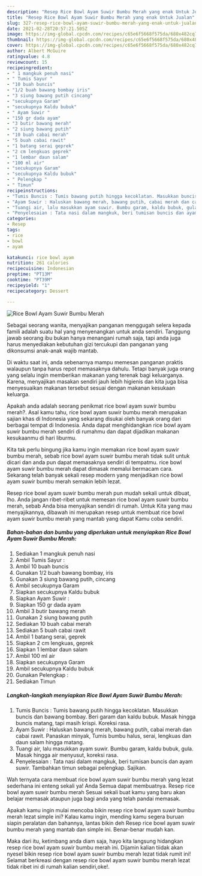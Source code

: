 ```yaml
---
description: "Resep Rice Bowl Ayam Suwir Bumbu Merah yang enak Untuk Jualan"
title: "Resep Rice Bowl Ayam Suwir Bumbu Merah yang enak Untuk Jualan"
slug: 327-resep-rice-bowl-ayam-suwir-bumbu-merah-yang-enak-untuk-jualan
date: 2021-02-28T20:57:21.505Z
image: https://img-global.cpcdn.com/recipes/c65e6f5668f575da/680x482cq70/rice-bowl-ayam-suwir-bumbu-merah-foto-resep-utama.jpg
thumbnail: https://img-global.cpcdn.com/recipes/c65e6f5668f575da/680x482cq70/rice-bowl-ayam-suwir-bumbu-merah-foto-resep-utama.jpg
cover: https://img-global.cpcdn.com/recipes/c65e6f5668f575da/680x482cq70/rice-bowl-ayam-suwir-bumbu-merah-foto-resep-utama.jpg
author: Albert McGuire
ratingvalue: 4.8
reviewcount: 15
recipeingredient:
- " 1 mangkuk penuh nasi"
- " Tumis Sayur "
- "10 buah buncis"
- "1/2 buah bawang bombay iris"
- "3 siung bawang putih cincang"
- "secukupnya Garam"
- "secukupnya Kaldu bubuk"
- " Ayam Suwir "
- "150 gr dada ayam"
- "3 butir bawang merah"
- "2 siung bawang putih"
- "10 buah cabai merah"
- "5 buah cabai rawit"
- "1 batang serai geprek"
- "2 cm lengkuas geprek"
- "1 lembar daun salam"
- "100 ml air"
- "secukupnya Garam"
- "secukupnya Kaldu bubuk"
- " Pelengkap "
- " Timun"
recipeinstructions:
- "Tumis Buncis : Tumis bawang putih hingga kecoklatan. Masukkan buncis dan bawang bombay. Beri garam dan kaldu bubuk. Masak hingga buncis matang, tapi masih krispi. Koreksi rasa."
- "Ayam Suwir : Haluskan bawang merah, bawang putih, cabai merah dan cabai rawit. Panaskan minyak, Tumis bumbu halus, serai, lengkuas dan daun salam hingga matang."
- "Tuangi air, lalu masukkan ayam suwir. Bumbu garam, kaldu bubuk, gula. Masak hingga air menyusut, koreksi rasa."
- "Penyelesaian : Tata nasi dalam mangkuk, beri tumisan buncis dan ayam suwir. Tambahkan timun sebagai pelengkap. Sajikan."
categories:
- Resep
tags:
- rice
- bowl
- ayam

katakunci: rice bowl ayam 
nutrition: 261 calories
recipecuisine: Indonesian
preptime: "PT13M"
cooktime: "PT39M"
recipeyield: "1"
recipecategory: Dessert

---
```



![Rice Bowl Ayam Suwir Bumbu Merah](https://img-global.cpcdn.com/recipes/c65e6f5668f575da/680x482cq70/rice-bowl-ayam-suwir-bumbu-merah-foto-resep-utama.jpg)

Sebagai seorang wanita, menyajikan panganan menggugah selera kepada famili adalah suatu hal yang menyenangkan untuk anda sendiri. Tanggung jawab seorang ibu bukan hanya menangani rumah saja, tapi anda juga harus menyediakan kebutuhan gizi tercukupi dan panganan yang dikonsumsi anak-anak wajib mantab.

Di waktu  saat ini, anda sebenarnya mampu memesan panganan praktis walaupun tanpa harus repot memasaknya dahulu. Tetapi banyak juga orang yang selalu ingin memberikan makanan yang terenak bagi keluarganya. Karena, menyajikan masakan sendiri jauh lebih higienis dan kita juga bisa menyesuaikan makanan tersebut sesuai dengan makanan kesukaan keluarga. 



Apakah anda adalah seorang penikmat rice bowl ayam suwir bumbu merah?. Asal kamu tahu, rice bowl ayam suwir bumbu merah merupakan sajian khas di Indonesia yang sekarang disukai oleh banyak orang dari berbagai tempat di Indonesia. Anda dapat menghidangkan rice bowl ayam suwir bumbu merah sendiri di rumahmu dan dapat dijadikan makanan kesukaanmu di hari liburmu.

Kita tak perlu bingung jika kamu ingin memakan rice bowl ayam suwir bumbu merah, sebab rice bowl ayam suwir bumbu merah tidak sulit untuk dicari dan anda pun dapat memasaknya sendiri di tempatmu. rice bowl ayam suwir bumbu merah dapat dimasak memalui bermacam cara. Sekarang telah banyak sekali resep modern yang menjadikan rice bowl ayam suwir bumbu merah semakin lebih lezat.

Resep rice bowl ayam suwir bumbu merah pun mudah sekali untuk dibuat, lho. Anda jangan ribet-ribet untuk memesan rice bowl ayam suwir bumbu merah, sebab Anda bisa menyajikan sendiri di rumah. Untuk Kita yang mau menyajikannya, dibawah ini merupakan resep untuk membuat rice bowl ayam suwir bumbu merah yang mantab yang dapat Kamu coba sendiri.

<!--inarticleads1-->

##### Bahan-bahan dan bumbu yang diperlukan untuk menyiapkan Rice Bowl Ayam Suwir Bumbu Merah:

1. Sediakan  1 mangkuk penuh nasi
1. Ambil  Tumis Sayur :
1. Ambil 10 buah buncis
1. Gunakan 1/2 buah bawang bombay, iris
1. Gunakan 3 siung bawang putih, cincang
1. Ambil secukupnya Garam
1. Siapkan secukupnya Kaldu bubuk
1. Siapkan  Ayam Suwir :
1. Siapkan 150 gr dada ayam
1. Ambil 3 butir bawang merah
1. Gunakan 2 siung bawang putih
1. Sediakan 10 buah cabai merah
1. Sediakan 5 buah cabai rawit
1. Ambil 1 batang serai, geprek
1. Siapkan 2 cm lengkuas, geprek
1. Siapkan 1 lembar daun salam
1. Ambil 100 ml air
1. Siapkan secukupnya Garam
1. Ambil secukupnya Kaldu bubuk
1. Gunakan  Pelengkap :
1. Sediakan  Timun




<!--inarticleads2-->

##### Langkah-langkah menyiapkan Rice Bowl Ayam Suwir Bumbu Merah:

1. Tumis Buncis : Tumis bawang putih hingga kecoklatan. Masukkan buncis dan bawang bombay. Beri garam dan kaldu bubuk. Masak hingga buncis matang, tapi masih krispi. Koreksi rasa.
1. Ayam Suwir : Haluskan bawang merah, bawang putih, cabai merah dan cabai rawit. Panaskan minyak, Tumis bumbu halus, serai, lengkuas dan daun salam hingga matang.
1. Tuangi air, lalu masukkan ayam suwir. Bumbu garam, kaldu bubuk, gula. Masak hingga air menyusut, koreksi rasa.
1. Penyelesaian : Tata nasi dalam mangkuk, beri tumisan buncis dan ayam suwir. Tambahkan timun sebagai pelengkap. Sajikan.




Wah ternyata cara membuat rice bowl ayam suwir bumbu merah yang lezat sederhana ini enteng sekali ya! Anda Semua dapat membuatnya. Resep rice bowl ayam suwir bumbu merah Sesuai sekali buat kamu yang baru akan belajar memasak ataupun juga bagi anda yang telah pandai memasak.

Apakah kamu ingin mulai mencoba bikin resep rice bowl ayam suwir bumbu merah lezat simple ini? Kalau kamu ingin, mending kamu segera buruan siapin peralatan dan bahannya, lantas bikin deh Resep rice bowl ayam suwir bumbu merah yang mantab dan simple ini. Benar-benar mudah kan. 

Maka dari itu, ketimbang anda diam saja, hayo kita langsung hidangkan resep rice bowl ayam suwir bumbu merah ini. Dijamin kalian tiidak akan nyesel bikin resep rice bowl ayam suwir bumbu merah lezat tidak rumit ini! Selamat berkreasi dengan resep rice bowl ayam suwir bumbu merah lezat tidak ribet ini di rumah kalian sendiri,oke!.

